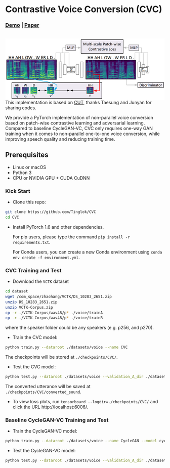 

# Contrastive Voice Conversion (CVC)

###  [Demo](https://tinglok.netlify.app/files/cvc) |   [Paper](#)
<br>

<img src='figs/CVC.jpg' align="right" width=960>

<br><br><br>


This implementation is based on [CUT](https://github.com/taesungp/contrastive-unpaired-translation), thanks Taesung and Junyan for sharing codes.

We provide a PyTorch implementation of non-parallel voice conversion based on patch-wise contrastive learning and adversarial learning. Compared to baseline CycleGAN-VC, CVC only requires one-way GAN training when it comes to non-parallel one-to-one voice conversion, while improving speech quality and reducing training time. 

## Prerequisites
- Linux or macOS
- Python 3
- CPU or NVIDIA GPU + CUDA CuDNN

### Kick Start

- Clone this repo:
```bash
git clone https://github.com/Tinglok/CVC
cd CVC
```

- Install PyTorch 1.6 and other dependencies.

  For pip users, please type the command `pip install -r requirements.txt`.

  For Conda users,  you can create a new Conda environment using `conda env create -f environment.yml`.


### CVC Training and Test

- Download the `VCTK` dataset
```bash
cd dataset
wget /com_space/zhaohang/VCTK/DS_10283_2651.zip
unzip DS_10283_2651.zip
unzip VCTK-Corpus.zip
cp -r ./VCTK-Corpus/wav48/p* ./voice/trainA
cp -r ./VCTK-Corpus/wav48/p* ./voice/trainB
```
where the speaker folder could be any speakers (e.g. p256, and p270).

- Train the CVC model:
```bash
python train.py --dataroot ./datasets/voice --name CVC
```
The checkpoints will be stored at `./checkpoints/CVC/`.

- Test the CVC model:
```bash
python test.py --dataroot ./datasets/voice --validation_A_dir ./datasets/voice/trainA --output_A_dir ./checkpoints/CVC/converted_sound
```

The converted utterance will be saved at `./checkpoints/CVC/converted_sound`.

- To view loss plots, run `tensorboard --logdir=./checkpoints/CVC/` and click the URL http://localhost:6006/.

### Baseline CycleGAN-VC Training and Test

- Train the CycleGAN-VC model:
```bash
python train.py --dataroot ./datasets/voice --name CycleGAN --model cycle_gan
```
- Test the CycleGAN-VC model:
```bash
python test.py --dataroot ./datasets/voice --validation_A_dir ./datasets/voice/trainA --output_A_dir ./checkpoints/CycleGAN/converted_sound --model cycle_gan
```
